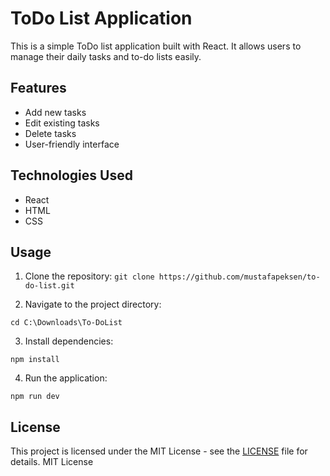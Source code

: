 # ToDo List Application

This is a simple ToDo list application built with React. It allows users to manage their daily tasks and to-do lists easily.

## Features

- Add new tasks
- Edit existing tasks
- Delete tasks
- User-friendly interface

## Technologies Used

- React
- HTML
- CSS

## Usage

1. Clone the repository:
`git clone https://github.com/mustafapeksen/to-do-list.git`

2. Navigate to the project directory:

`cd C:\Downloads\To-DoList`

3. Install dependencies:

`npm install`

4. Run the application:

`npm run dev`


## License

This project is licensed under the MIT License - see the [LICENSE](LICENSE) file for details.
MIT License
